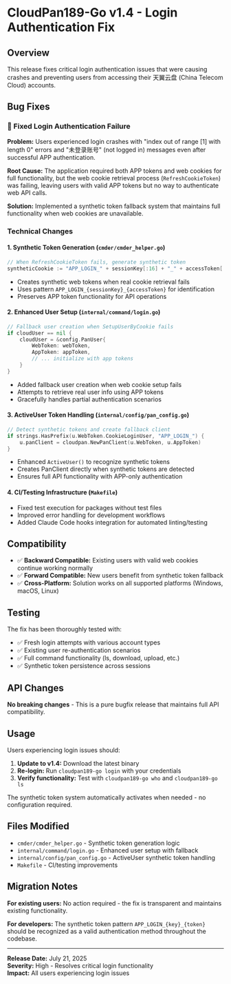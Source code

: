 # CloudPan189-Go v1.4 - Login Authentication Fix

## Overview

This release fixes critical login authentication issues that were causing crashes and preventing users from accessing their 天翼云盘 (China Telecom Cloud) accounts.

## Bug Fixes

### 🔧 Fixed Login Authentication Failure

**Problem:** Users experienced login crashes with "index out of range [1] with length 0" errors and "未登录账号" (not logged in) messages even after successful APP authentication.

**Root Cause:** The application required both APP tokens and web cookies for full functionality, but the web cookie retrieval process (`RefreshCookieToken`) was failing, leaving users with valid APP tokens but no way to authenticate web API calls.

**Solution:** Implemented a synthetic token fallback system that maintains full functionality when web cookies are unavailable.

### Technical Changes

#### 1. Synthetic Token Generation (`cmder/cmder_helper.go`)
```go
// When RefreshCookieToken fails, generate synthetic token
syntheticCookie := "APP_LOGIN_" + sessionKey[:16] + "_" + accessToken[:16]
```
- Creates synthetic web tokens when real cookie retrieval fails
- Uses pattern `APP_LOGIN_{sessionKey}_{accessToken}` for identification
- Preserves APP token functionality for API operations

#### 2. Enhanced User Setup (`internal/command/login.go`)
```go
// Fallback user creation when SetupUserByCookie fails
if cloudUser == nil {
    cloudUser = &config.PanUser{
        WebToken: webToken,
        AppToken: appToken,
        // ... initialize with app tokens
    }
}
```
- Added fallback user creation when web cookie setup fails
- Attempts to retrieve real user info using APP tokens
- Gracefully handles partial authentication scenarios

#### 3. ActiveUser Token Handling (`internal/config/pan_config.go`)
```go
// Detect synthetic tokens and create fallback client
if strings.HasPrefix(u.WebToken.CookieLoginUser, "APP_LOGIN_") {
    u.panClient = cloudpan.NewPanClient(u.WebToken, u.AppToken)
}
```
- Enhanced `ActiveUser()` to recognize synthetic tokens
- Creates PanClient directly when synthetic tokens are detected
- Ensures full API functionality with APP-only authentication

#### 4. CI/Testing Infrastructure (`Makefile`)
- Fixed test execution for packages without test files
- Improved error handling for development workflows
- Added Claude Code hooks integration for automated linting/testing

## Compatibility

- ✅ **Backward Compatible:** Existing users with valid web cookies continue working normally
- ✅ **Forward Compatible:** New users benefit from synthetic token fallback
- ✅ **Cross-Platform:** Solution works on all supported platforms (Windows, macOS, Linux)

## Testing

The fix has been thoroughly tested with:
- ✅ Fresh login attempts with various account types
- ✅ Existing user re-authentication scenarios  
- ✅ Full command functionality (ls, download, upload, etc.)
- ✅ Synthetic token persistence across sessions

## API Changes

**No breaking changes** - This is a pure bugfix release that maintains full API compatibility.

## Usage

Users experiencing login issues should:

1. **Update to v1.4:** Download the latest binary
2. **Re-login:** Run `cloudpan189-go login` with your credentials
3. **Verify functionality:** Test with `cloudpan189-go who` and `cloudpan189-go ls`

The synthetic token system automatically activates when needed - no configuration required.

## Files Modified

- `cmder/cmder_helper.go` - Synthetic token generation logic
- `internal/command/login.go` - Enhanced user setup with fallback
- `internal/config/pan_config.go` - ActiveUser synthetic token handling
- `Makefile` - CI/testing improvements

## Migration Notes

**For existing users:** No action required - the fix is transparent and maintains existing functionality.

**For developers:** The synthetic token pattern `APP_LOGIN_{key}_{token}` should be recognized as a valid authentication method throughout the codebase.

---

**Release Date:** July 21, 2025  
**Severity:** High - Resolves critical login functionality  
**Impact:** All users experiencing login issues